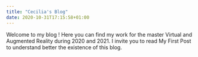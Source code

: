 ```yaml
---
title: "Cecilia's Blog"
date: 2020-10-31T17:15:58+01:00
---
```

Welcome to my blog ! Here you can find my work for the master Virtual and Augmented Reality during 2020 and 2021. 
I invite you to read My First Post to understand better the existence of this blog.

